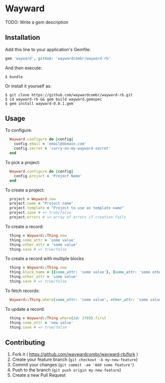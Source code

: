 # Wayward

TODO: Write a gem description

## Installation

Add this line to your application's Gemfile:

```ruby
gem 'wayward', github: 'waywardcombr/wayward-rb'
```

And then execute:

    $ bundle

Or install it yourself as:

    $ git clone https://github.com/waywardcombr/wayward-rb.git
    $ cd wayward-rb && gem build wayward.gemspec
    $ gem install wayward-0.0.1.gem

## Usage

To configure:

```ruby
  Wayward.configure do |config|
    config.email = 'email@domain.com'
    config.secret = 'carry-on-my-wayward-secret'
  end
```

To pick a project:

```ruby
  Wayward.configure do |config|
    config.project = 'Project Name'
  end
```

To create a project:

```ruby
  project = Wayward.new
  project.name = "Project name"
  project.template = "Project to use as template name"
  project.save # => true/false
  project.errors # => array of errors if creation fails
```

To create a record:

```ruby
  thing = Wayward::Thing.new
  thing.some_attr = 'some value'
  thing.other_attr = 'some value'
  thing.save # => true/false
```

To create a record with multiple blocks
```ruby
  thing = Wayward::Thing.new
  thing.block_name = [{some_attr: 'some value'}, {some_attr: 'some other value'}]
  thing.other_attr = 'some value'
  thing.save # => true/false
```

To fetch records:

```ruby
  Wayward::Thing.where(some_attr: 'some value', other_attr: 'some value') # => [#<Wayward::Thing>]
```

To update a record:

```ruby
  thing = Wayward::Thing.where(id: 3769).first
  thing.some_attr = 'new value'
  thing.save # => true/false
```

## Contributing

1. Fork it ( https://github.com/waywardcombr/wayward-rb/fork )
2. Create your feature branch (`git checkout -b my-new-feature`)
3. Commit your changes (`git commit -am 'Add some feature'`)
4. Push to the branch (`git push origin my-new-feature`)
5. Create a new Pull Request
